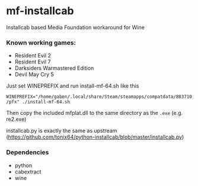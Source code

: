 # mf-installcab
Installcab based Media Foundation workaround for Wine

### Known working games:

- Resident Evil 2
- Resident Evil 7
- Darksiders Warmastered Edition
- Devil May Cry 5

Just set WINEPREFIX and run install-mf-64.sh like this

`WINEPREFIX="/home/gaben/.local/share/Steam/steamapps/compatdata/883710/pfx" ./install-mf-64.sh`

Then copy the included mfplat.dll to the same directory as the `.exe` (e.g. re2.exe)

installcab.py is exactly the same as upstream (https://github.com/tonix64/python-installcab/blob/master/installcab.py)

### Dependencies
- python
- cabextract
- wine
